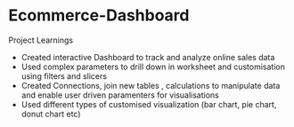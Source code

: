 # Ecommerce-Dashboard

Project Learnings
* Created interactive Dashboard to track and analyze online sales data 
* Used complex parameters to drill down in worksheet and customisation using filters and slicers 
* Created Connections, join new tables , calculations to manipulate data and enable user driven paramenters for visualisations
* Used different types of customised visualization (bar chart, pie chart, donut chart etc)
